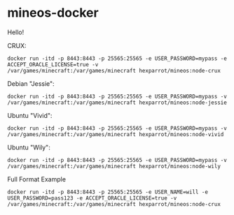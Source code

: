 # mineos-docker
Hello!

CRUX:

    docker run -itd -p 8443:8443 -p 25565:25565 -e USER_PASSWORD=mypass -e ACCEPT_ORACLE_LICENSE=true -v /var/games/minecraft:/var/games/minecraft hexparrot/mineos:node-crux

Debian "Jessie":

    docker run -itd -p 8443:8443 -p 25565:25565 -e USER_PASSWORD=mypass -v /var/games/minecraft:/var/games/minecraft hexparrot/mineos:node-jessie

Ubuntu "Vivid":

    docker run -itd -p 8443:8443 -p 25565:25565 -e USER_PASSWORD=mypass -v /var/games/minecraft:/var/games/minecraft hexparrot/mineos:node-vivid

Ubuntu "Wily":

    docker run -itd -p 8443:8443 -p 25565:25565 -e USER_PASSWORD=mypass -v /var/games/minecraft:/var/games/minecraft hexparrot/mineos:node-wily

Full Format Example

    docker run -itd -p 8443:8443 -p 25565:25565 -e USER_NAME=will -e USER_PASSWORD=pass123 -e ACCEPT_ORACLE_LICENSE=true -v /var/games/minecraft:/var/games/minecraft hexparrot/mineos:node-crux
